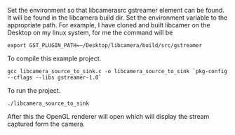 


Set the environment so that libcamerasrc gstreamer element can be found. It will be found in the libcamera build dir. Set the environment variable to the appropriate path. 
For example, I have cloned and built libcamer on the Desktop on my linux system, for me the command will be 

```
export GST_PLUGIN_PATH=~/Desktop/libcamera/build/src/gstreamer
```

To compile this example project. 
```
gcc libcamera_source_to_sink.c -o libcamera_source_to_sink `pkg-config --cflags --libs gstreamer-1.0`
```
To run the project.
```
./libcamera_source_to_sink 
```


After this the OpenGL renderer will open which will display the stream captured form the camera.

